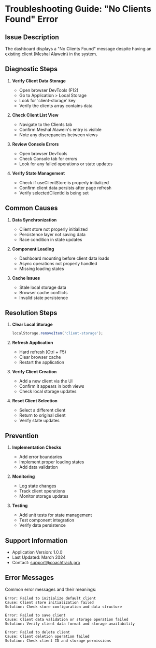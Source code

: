 # Troubleshooting Guide: "No Clients Found" Error

## Issue Description
The dashboard displays a "No Clients Found" message despite having an existing client (Meshal Alawein) in the system.

## Diagnostic Steps

1. **Verify Client Data Storage**
   - Open browser DevTools (F12)
   - Go to Application > Local Storage
   - Look for 'client-storage' key
   - Verify the clients array contains data

2. **Check Client List View**
   - Navigate to the Clients tab
   - Confirm Meshal Alawein's entry is visible
   - Note any discrepancies between views

3. **Review Console Errors**
   - Open browser DevTools
   - Check Console tab for errors
   - Look for any failed operations or state updates

4. **Verify State Management**
   - Check if useClientStore is properly initialized
   - Confirm client data persists after page refresh
   - Verify selectedClientId is being set

## Common Causes

1. **Data Synchronization**
   - Client store not properly initialized
   - Persistence layer not saving data
   - Race condition in state updates

2. **Component Loading**
   - Dashboard mounting before client data loads
   - Async operations not properly handled
   - Missing loading states

3. **Cache Issues**
   - Stale local storage data
   - Browser cache conflicts
   - Invalid state persistence

## Resolution Steps

1. **Clear Local Storage**
   ```javascript
   localStorage.removeItem('client-storage');
   ```

2. **Refresh Application**
   - Hard refresh (Ctrl + F5)
   - Clear browser cache
   - Restart the application

3. **Verify Client Creation**
   - Add a new client via the UI
   - Confirm it appears in both views
   - Check local storage updates

4. **Reset Client Selection**
   - Select a different client
   - Return to original client
   - Verify state updates

## Prevention

1. **Implementation Checks**
   - Add error boundaries
   - Implement proper loading states
   - Add data validation

2. **Monitoring**
   - Log state changes
   - Track client operations
   - Monitor storage updates

3. **Testing**
   - Add unit tests for state management
   - Test component integration
   - Verify data persistence

## Support Information

- Application Version: 1.0.0
- Last Updated: March 2024
- Contact: support@coachtrack.pro

## Error Messages

Common error messages and their meanings:

```
Error: Failed to initialize default client
Cause: Client store initialization failed
Solution: Check store configuration and data structure
```

```
Error: Failed to save client
Cause: Client data validation or storage operation failed
Solution: Verify client data format and storage availability
```

```
Error: Failed to delete client
Cause: Client deletion operation failed
Solution: Check client ID and storage permissions
```